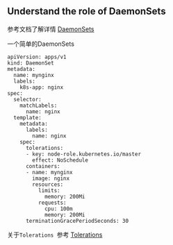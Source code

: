 ## Understand the role of DaemonSets
参考文档了解详情
[DaemonSets](https://kubernetes.io/docs/concepts/workloads/controllers/daemonset/)

一个简单的DaemonSets

```
apiVersion: apps/v1
kind: DaemonSet
metadata:
  name: mynginx
  labels:
    k8s-app: nginx
spec:
  selector:
    matchLabels:
      name: nginx
  template:
    metadata:
      labels:
        name: nginx
    spec:
      tolerations:
      - key: node-role.kubernetes.io/master
        effect: NoSchedule
      containers:
      - name: mynginx
        image: nginx
        resources:
          limits:
            memory: 200Mi
          requests:
            cpu: 100m
            memory: 200Mi
      terminationGracePeriodSeconds: 30
```

关于`Tolerations `参考 [Tolerations](https://kubernetes.io/docs/concepts/configuration/taint-and-toleration/)